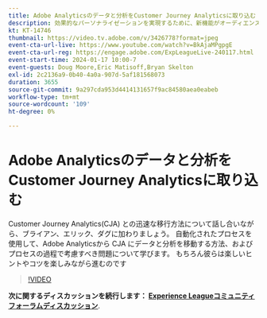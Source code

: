 ```yaml
---
title: Adobe Analyticsのデータと分析をCustomer Journey Analyticsに取り込む
description: 効果的なパーソナライゼーションを実現するために、新機能がオーディエンスをより効果的かつ効率的にアクティブ化するのに役立つ方法を説明します。
kt: KT-14746
thumbnail: https://video.tv.adobe.com/v/3426778?format=jpeg
event-cta-url-live: https://www.youtube.com/watch?v=BkAjaMPgpgE
event-cta-url-reg: https://engage.adobe.com/ExpLeagueLive-240117.html
event-start-time: 2024-01-17 10:00-7
event-guests: Doug Moore,Eric Matisoff,Bryan Skelton
exl-id: 2c2136a9-0b40-4a0a-907d-5af181568073
duration: 3655
source-git-commit: 9a297cda953d4414131657f9ac84580aea0eabeb
workflow-type: tm+mt
source-wordcount: '109'
ht-degree: 0%

---
```


# Adobe Analyticsのデータと分析をCustomer Journey Analyticsに取り込む

Customer Journey Analytics(CJA) との迅速な移行方法について話し合いながら、ブライアン、エリック、ダグに加わりましょう。 自動化されたプロセスを使用して、Adobe Analyticsから CJA にデータと分析を移動する方法、およびプロセスの過程で考慮すべき問題について学びます。 もちろん彼らは楽しいヒントやコツを楽しみながら進むのです

>[!VIDEO](https://video.tv.adobe.com/v/3426778/?quality=12&learn=on)

**次に関するディスカッションを続行します： [Experience Leagueコミュニティフォーラムディスカッション](https://experienceleaguecommunities.adobe.com/t5/adobe-analytics-discussions/experience-league-live-post-session-discussion-bringing-your/m-p/646093#M3582)**.

